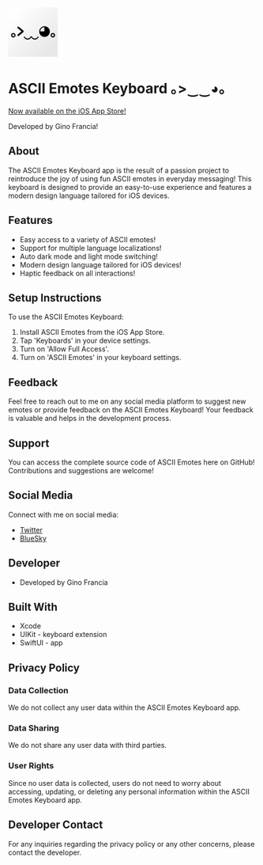 <div>
  <img src="https://raw.githubusercontent.com/ActualFrancia/Ascii-Emotes-Keyboard/cd07b92048af242a5dc7676f4184d36b34b8d37b/Ascii%20Emotes%20Keyboard/Assets.xcassets/InternalAppIcon.imageset/AppIcon~ios-marketing.png" alt="Ascii Emotes App Icon" width="100" height="100">
  <h1>ASCII Emotes Keyboard ｡>‿‿◕｡</h1>
</div>
<a href="https://apps.apple.com/us/app/ascii-emotes/id6479488898">Now available on the iOS App Store!</a>
<p>Developed by Gino Francia!</p>

## About

The ASCII Emotes Keyboard app is the result of a passion project to reintroduce the joy of using fun ASCII emotes in everyday messaging! This keyboard is designed to provide an easy-to-use experience and features a modern design language tailored for iOS devices.

## Features

- Easy access to a variety of ASCII emotes!
- Support for multiple language localizations!
- Auto dark mode and light mode switching!
- Modern design language tailored for iOS devices!
- Haptic feedback on all interactions!

## Setup Instructions

To use the ASCII Emotes Keyboard:

1. Install ASCII Emotes from the iOS App Store.
2. Tap 'Keyboards' in your device settings.
3. Turn on 'Allow Full Access'.
4. Turn on 'ASCII Emotes' in your keyboard settings.

## Feedback

Feel free to reach out to me on any social media platform to suggest new emotes or provide feedback on the ASCII Emotes Keyboard! Your feedback is valuable and helps in the development process.

## Support

You can access the complete source code of ASCII Emotes here on GitHub! Contributions and suggestions are welcome!

## Social Media

Connect with me on social media:
- [Twitter](https://twitter.com/actualfrancia)
- [BlueSky](https://bsky.app/profile/francia.bsky.social)

## Developer

- Developed by Gino Francia

## Built With

- Xcode
- UIKit - keyboard extension
- SwiftUI - app

## Privacy Policy

### Data Collection

We do not collect any user data within the ASCII Emotes Keyboard app.

### Data Sharing

We do not share any user data with third parties.

### User Rights

Since no user data is collected, users do not need to worry about accessing, updating, or deleting any personal information within the ASCII Emotes Keyboard app.

## Developer Contact

For any inquiries regarding the privacy policy or any other concerns, please contact the developer.
